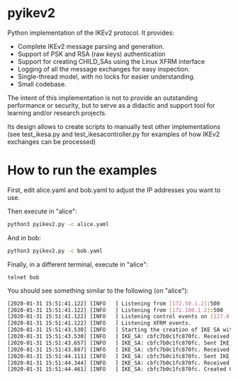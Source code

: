 # pyikev2
Python implementation of the IKEv2 protocol. It provides:

* Complete IKEv2 message parsing and generation.
* Support of PSK and RSA (raw keys) authentication
* Support for creating CHILD_SAs using the Linux XFRM interface
* Logging of all the message exchanges for easy inspection.
* Single-thread model, with no locks for easier understanding.
* Small codebase.

The intent of this implementation is not to provide an outstanding performance or security, but to serve as a didactic and support tool for learning and/or research projects.

Its design allows to create scripts to manually test other implementations (see test_ikesa.py and test_ikesacontroller.py for examples of how IKEv2 exchanges can be processed)

# How to run the examples
First, edit alice.yaml and bob.yaml to adjust the IP addresses you want to use. 

Then execute in "alice":
```bash
python3 pyikev2.py -c alice.yaml
```   
And in bob:
```bash
python3 pyikev2.py -c bob.yaml
```   
Finally, in a different terminal, execute in "alice":
```
telnet bob
```
You should see something similar to the following (on "alice"):
```bash
[2020-01-31 15:51:41.122] [INFO   ] Listening from [172.50.1.2]:500
[2020-01-31 15:51:41.122] [INFO   ] Listening from [172.100.1.2]:500
[2020-01-31 15:51:41.122] [INFO   ] Listening control events on [127.0.0.1]:9999
[2020-01-31 15:51:41.122] [INFO   ] Listening XFRM events.
[2020-01-31 15:51:43.530] [INFO   ] Starting the creation of IKE SA with SPI=cbfc7b0c1fc870fc. Count=1
[2020-01-31 15:51:43.530] [INFO   ] IKE_SA: cbfc7b0c1fc870fc. Received acquire from policy with index=439480
[2020-01-31 15:51:43.657] [INFO   ] IKE_SA: cbfc7b0c1fc870fc. Sent IKE_SA_INIT request (1278 bytes) to 172.50.1.3 [SA, NONCE, KE, VENDOR]
[2020-01-31 15:51:43.887] [INFO   ] IKE_SA: cbfc7b0c1fc870fc. Received IKE_SA_INIT response (1289 bytes) from 172.50.1.3 [SA, NONCE, KE, VENDOR]
[2020-01-31 15:51:44.111] [INFO   ] IKE_SA: cbfc7b0c1fc870fc. Sent IKE_AUTH request (1440 bytes) to 172.50.1.3 [TSi, TSr, SA, KE, N(USE_TRANSPORT_MODE), IDi, AUTH]
[2020-01-31 15:51:44.344] [INFO   ] IKE_SA: cbfc7b0c1fc870fc. Received IKE_AUTH response (1472 bytes) from 172.50.1.3 [NONCE, N(USE_TRANSPORT_MODE), KE, SA, TSi, TSr, IDr, AUTH]
[2020-01-31 15:51:44.461] [INFO   ] IKE_SA: cbfc7b0c1fc870fc. Created CHILD_SA (658e3eec, 8d46ebca)
```


